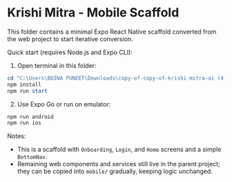 # Krishi Mitra - Mobile Scaffold

This folder contains a minimal Expo React Native scaffold converted from the web project to start iterative conversion.

Quick start (requires Node.js and Expo CLI):

1. Open terminal in this folder:

```powershell
cd "C:\Users\BOINA PUNEET\Downloads\copy-of-copy-of-krishi-mitra-ai (4)\mobile"
npm install
npm run start
```

2. Use Expo Go or run on emulator:

```powershell
npm run android
npm run ios
```

Notes:
- This is a scaffold with `Onboarding`, `Login`, and `Home` screens and a simple `BottomNav`.
- Remaining web components and services still live in the parent project; they can be copied into `mobile/` gradually, keeping logic unchanged.

